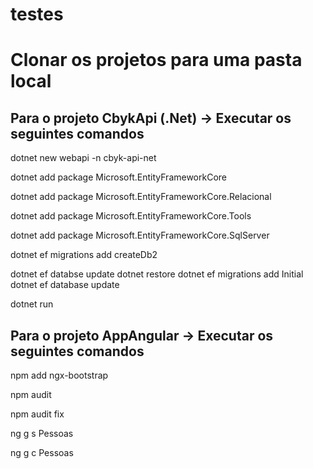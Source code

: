 # testes

# Clonar os projetos para uma pasta local

## Para o projeto CbykApi (.Net) -> Executar os seguintes comandos
dotnet new webapi -n cbyk-api-net

dotnet add package Microsoft.EntityFrameworkCore

dotnet add package Microsoft.EntityFrameworkCore.Relacional

dotnet add package Microsoft.EntityFrameworkCore.Tools

dotnet add package Microsoft.EntityFrameworkCore.SqlServer

dotnet ef migrations add createDb2


dotnet ef databse update
dotnet restore
dotnet ef migrations add Initial
dotnet ef database update

dotnet run

## Para o projeto AppAngular -> Executar os seguintes comandos

npm add ngx-bootstrap

npm audit

npm audit fix

ng g s Pessoas

ng g c Pessoas
